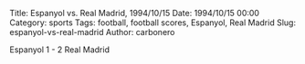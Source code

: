 Title: Espanyol vs. Real Madrid, 1994/10/15
Date: 1994/10/15 00:00
Category: sports
Tags: football, football scores, Espanyol, Real Madrid
Slug: espanyol-vs-real-madrid
Author: carbonero


Espanyol 1 - 2 Real Madrid

